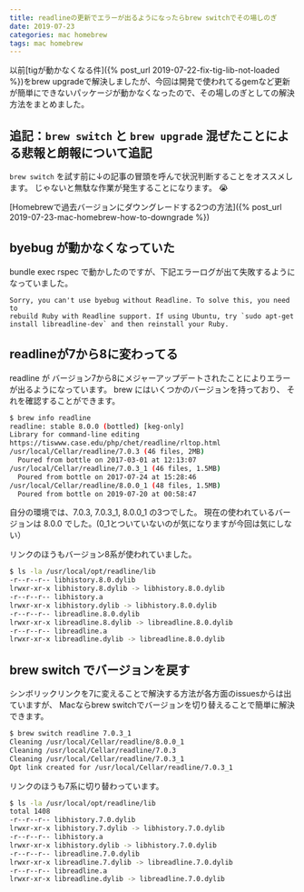```yaml
---
title: readlineの更新でエラーが出るようになったらbrew switchでその場しのぎ
date: 2019-07-23
categories: mac homebrew
tags: mac homebrew
---
```

以前[tigが動かなくなる件]({% post_url 2019-07-22-fix-tig-lib-not-loaded %})をbrew upgradeで解決しましたが、今回は開発で使われてるgemなど更新が簡単にできないパッケージが動かなくなったので、その場しのぎとしての解決方法をまとめました。

## 追記：`brew switch` と `brew upgrade` 混ぜたことによる悲報と朗報について追記
`brew switch` を試す前に↓の記事の冒頭を呼んで状況判断することをオススメします。
じゃないと無駄な作業が発生することになります。 😭

[Homebrewで過去バージョンにダウングレードする2つの方法]({% post_url 2019-07-23-mac-homebrew-how-to-downgrade %})



## byebug が動かなくなっていた
bundle exec rspec で動かしたのですが、下記エラーログが出て失敗するようになっていました。

```
Sorry, you can't use byebug without Readline. To solve this, you need to
rebuild Ruby with Readline support. If using Ubuntu, try `sudo apt-get
install libreadline-dev` and then reinstall your Ruby.
```

## readlineが7から8に変わってる

readline が バージョン7から8にメジャーアップデートされたことによりエラーが出るようになっています。
brew にはいくつかのバージョンを持っており、 それを確認することができます。

```sh
$ brew info readline
readline: stable 8.0.0 (bottled) [keg-only]
Library for command-line editing
https://tiswww.case.edu/php/chet/readline/rltop.html
/usr/local/Cellar/readline/7.0.3 (46 files, 2MB)
  Poured from bottle on 2017-03-01 at 12:13:07
/usr/local/Cellar/readline/7.0.3_1 (46 files, 1.5MB)
  Poured from bottle on 2017-07-24 at 15:28:46
/usr/local/Cellar/readline/8.0.0_1 (48 files, 1.5MB)
  Poured from bottle on 2019-07-20 at 00:58:47
```
自分の環境では、7.0.3, 7.0.3_1, 8.0.0_1 の3つでした。
現在の使われているバージョンは 8.0.0 でした。(0_1とついていないのが気になりますが今回は気にしない）

リンクのほうもバージョン8系が使われていました。
```sh
$ ls -la /usr/local/opt/readline/lib
-r--r--r-- libhistory.8.0.dylib
lrwxr-xr-x libhistory.8.dylib -> libhistory.8.0.dylib
-r--r--r-- libhistory.a
lrwxr-xr-x libhistory.dylib -> libhistory.8.0.dylib
-r--r--r-- libreadline.8.0.dylib
lrwxr-xr-x libreadline.8.dylib -> libreadline.8.0.dylib
-r--r--r-- libreadline.a
lrwxr-xr-x libreadline.dylib -> libreadline.8.0.dylib
```

## brew switch でバージョンを戻す
シンボリックリンクを7に変えることで解決する方法が各方面のissuesからは出ていますが、
Macならbrew switchでバージョンを切り替えることで簡単に解決できます。

```sh
$ brew switch readline 7.0.3_1
Cleaning /usr/local/Cellar/readline/8.0.0_1
Cleaning /usr/local/Cellar/readline/7.0.3
Cleaning /usr/local/Cellar/readline/7.0.3_1
Opt link created for /usr/local/Cellar/readline/7.0.3_1
```

リンクのほうも7系に切り替わっています。
```sh
$ ls -la /usr/local/opt/readline/lib
total 1408
-r--r--r-- libhistory.7.0.dylib
lrwxr-xr-x libhistory.7.dylib -> libhistory.7.0.dylib
-r--r--r-- libhistory.a
lrwxr-xr-x libhistory.dylib -> libhistory.7.0.dylib
-r--r--r-- libreadline.7.0.dylib
lrwxr-xr-x libreadline.7.dylib -> libreadline.7.0.dylib
-r--r--r-- libreadline.a
lrwxr-xr-x libreadline.dylib -> libreadline.7.0.dylib
```

